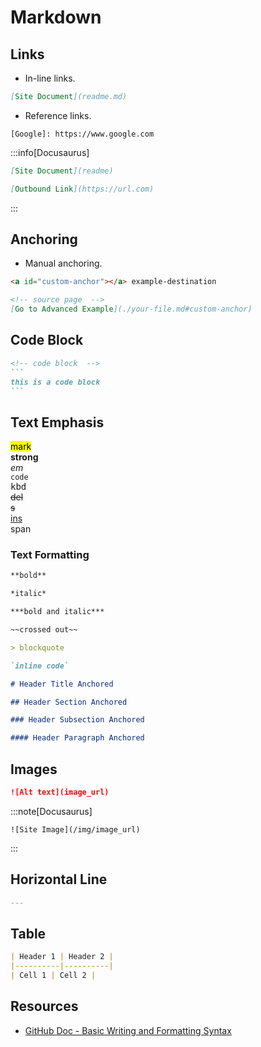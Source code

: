 # Markdown

## Links

- In-line links.

```markdown
[Site Document](readme.md)
```

- Reference links.

```
[Google]: https://www.google.com
```

:::info[Docusaurus]
```markdown
[Site Document](readme)
```
```markdown
[Outbound Link](https://url.com)
```
:::

## Anchoring

- Manual anchoring.

```markdown
<a id="custom-anchor"></a> example-destination

<!-- source page  -->
[Go to Advanced Example](./your-file.md#custom-anchor)
```

## Code Block

````markdown
<!-- code block  -->
```
this is a code block
```
````
## Text Emphasis

<mark>mark</mark>  
<strong>strong</strong>  
<em>em</em>  
<code>code</code>  
<kbd>kbd</kbd>  
<del>del</del>  
<s>s</s>  
<ins>ins</ins>  
<span>span</span>

### Text Formatting

```markdown
**bold**

*italic*

***bold and italic***

~~crossed out~~

> blockquote

`inline code`

# Header Title Anchored

## Header Section Anchored

### Header Subsection Anchored

#### Header Paragraph Anchored
```

## Images

```markdown
![Alt text](image_url)
```
:::note[Docusaurus]
```
![Site Image](/img/image_url)
```
:::

## Horizontal Line

```markdown
---
```

## Table

```markdown
| Header 1 | Header 2 |
|----------|----------|
| Cell 1 | Cell 2 |
```

## Resources

* [GitHub Doc - Basic Writing and Formatting Syntax](https://docs.github.com/en/get-started/writing-on-github/getting-started-with-writing-and-formatting-on-github/basic-writing-and-formatting-syntax)

